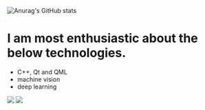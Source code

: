 

<!--
**robosina/robosina** is a ✨ _special_ ✨ repository because its `README.md` (this file) appears on your GitHub profile.

Here are some ideas to get you started:

- 🔭 I’m currently working on ...
- 🌱 I’m currently learning ...
- 👯 I’m looking to collaborate on ...
- 🤔 I’m looking for help with ...
- 💬 Ask me about ...
- 📫 How to reach me: ...
- 😄 Pronouns: ...
- ⚡ Fun fact: ...
-->
![Anurag's GitHub stats](https://github-readme-stats.vercel.app/api?username=robosina&show_icons=true&theme=radical)

# I am most enthusiastic about the below technologies.
- C++, Qt and QML
- machine vision
- deep learning

[<img src="https://img.shields.io/badge/LinkedIn-0077B5?style=for-the-badge&logo=linkedin&logoColor=white" />](https://www.linkedin.com/in/saeed-masoomi-952613125/)
[<img src="https://img.shields.io/badge/Gmail-D14836?style=for-the-badge&logo=gmail&logoColor=white" />](saeed.masoomi2013@gmail.com)



